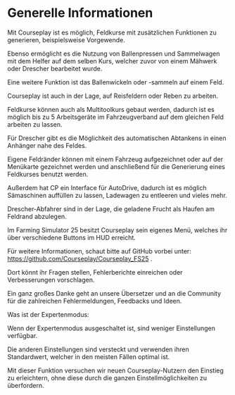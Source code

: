 # Generelle Informationen

  
  
Mit Courseplay ist es möglich, Feldkurse mit zusätzlichen Funktionen zu generieren, beispielsweise Vorgewende.  
  
Ebenso ermöglicht es die Nutzung von Ballenpressen und Sammelwagen mit dem Helfer auf dem selben Kurs, welcher zuvor von einem Mähwerk oder Drescher bearbeitet wurde.  
  
Eine weitere Funktion ist das Ballenwickeln oder -sammeln auf einem Feld.  
  
Courseplay ist auch in der Lage, auf Reisfeldern oder Reben zu arbeiten.  
  
Feldkurse können auch als Multitoolkurs gebaut werden, dadurch ist es möglich bis zu 5 Arbeitsgeräte im Fahrzeugverband auf dem gleichen Feld arbeiten zu lassen.  
  
Für Drescher gibt es die Möglichkeit des automatischen Abtankens in einen Anhänger nahe des Feldes.  
  
Eigene Feldränder können mit einem Fahrzeug aufgezeichnet oder auf der Menükarte gezeichnet werden und anschließend für die Generierung eines Feldkurses benutzt werden.  
  
Außerdem hat CP ein Interface für AutoDrive, dadurch ist es möglich Sämaschinen auffüllen zu lassen, Ladewagen zu entleeren und vieles mehr.  
  
Drescher-Abfahrer sind in der Lage, die geladene Frucht als Haufen am Feldrand abzulegen.  
  
Im Farming Simulator 25 besitzt Courseplay sein eigenes Menü, welches ihr über verschiedene Buttons im HUD erreicht.  
  
  
  
Für weitere Informationen, schaut bitte auf GitHub vorbei unter: https://github.com/Courseplay/Courseplay_FS25 .  
  
Dort könnt ihr Fragen stellen, Fehlerberichte einreichen oder Verbesserungen vorschlagen.  
  
Ein ganz großes Danke geht an unsere Übersetzer und an die Community für die zahlreichen Fehlermeldungen, Feedbacks und Ideen.  
  
  
  
Was ist der Expertenmodus:  
  
Wenn der Expertenmodus ausgeschaltet ist, sind weniger Einstellungen verfügbar.  
  
Die anderen Einstellungen sind versteckt und verwenden ihren Standardwert, welcher in den meisten Fällen optimal ist.  
  
Mit dieser Funktion versuchen wir neuen Courseplay-Nutzern den Einstieg zu erleichtern, ohne diese durch die ganzen Einstellmöglichkeiten zu überfordern.  
  


